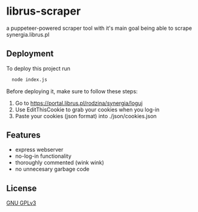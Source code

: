 
# librus-scraper

a puppeteer-powered scraper tool with it's main goal being able to scrape synergia.librus.pl




## Deployment

To deploy this project run

```bash
  node index.js
```

Before deploying it, make sure to follow these steps:
  1. Go to https://portal.librus.pl/rodzina/synergia/loguj
  2. Use EditThisCookie to grab your cookies when you log-in
  3. Paste your cookies (json format) into ./json/cookies.json
  


## Features

- express webserver
- no-log-in functionality
- thoroughly commented (wink wink)
- no unnecesary garbage code



## License

[GNU GPLv3](https://choosealicense.com/licenses/gpl-3.0/)

